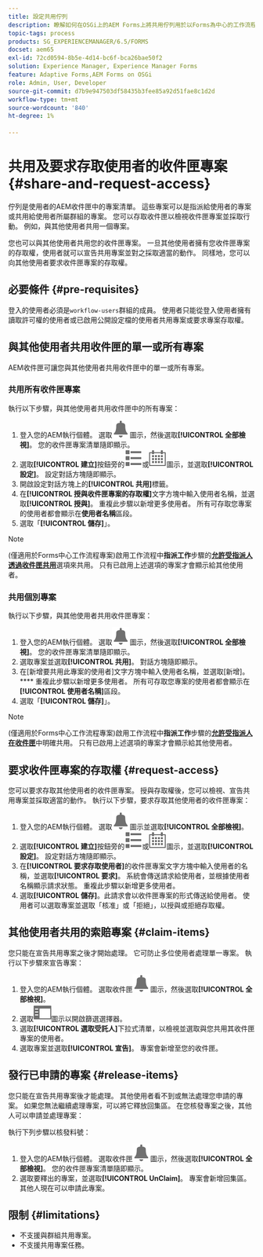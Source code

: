 ```yaml
---
title: 設定共用佇列
description: 瞭解如何在OSGi上的AEM Forms上將共用佇列用於以Forms為中心的工作流程。
topic-tags: process
products: SG_EXPERIENCEMANAGER/6.5/FORMS
docset: aem65
exl-id: 72cd0594-8b5e-4d14-bc6f-bca26bae50f2
solution: Experience Manager, Experience Manager Forms
feature: Adaptive Forms,AEM Forms on OSGi
role: Admin, User, Developer
source-git-commit: d7b9e947503df58435b3fee85a92d51fae8c1d2d
workflow-type: tm+mt
source-wordcount: '840'
ht-degree: 1%

---
```


# 共用及要求存取使用者的收件匣專案 {#share-and-request-access}

佇列是使用者的AEM收件匣中的專案清單。 這些專案可以是指派給使用者的專案或共用給使用者所屬群組的專案。 您可以存取收件匣以檢視收件匣專案並採取行動。 例如，與其他使用者共用一個專案。

您也可以與其他使用者共用您的收件匣專案。 一旦其他使用者擁有您收件匣專案的存取權，使用者就可以宣告共用專案並對之採取適當的動作。 同樣地，您可以向其他使用者要求收件匣專案的存取權。

## 必要條件 {#pre-requisites}

登入的使用者必須是`workflow-users`群組的成員。 使用者只能從登入使用者擁有讀取許可權的使用者或已啟用公開設定檔的使用者共用專案或要求專案存取權。

## 與其他使用者共用收件匣的單一或所有專案

AEM收件匣可讓您與其他使用者共用收件匣中的單一或所有專案。

### 共用所有收件匣專案

執行以下步驟，與其他使用者共用收件匣中的所有專案：

1. 登入您的AEM執行個體。 選取![收件匣](assets/bell.svg)圖示，然後選取&#x200B;**[!UICONTROL 全部檢視]**。 您的收件匣專案清單隨即顯示。
1. 選取&#x200B;**[!UICONTROL 建立]**&#x200B;按鈕旁的![檢視選擇器](assets/viewlist.svg)或![檢視選擇器](assets/calendar.svg)圖示，並選取&#x200B;**[!UICONTROL 設定]**。 設定對話方塊隨即顯示。
1. 開啟設定對話方塊上的&#x200B;**[!UICONTROL 共用]**&#x200B;標籤。
1. 在&#x200B;**[!UICONTROL 授與收件匣專案的存取權]**&#x200B;文字方塊中輸入使用者名稱，並選取&#x200B;**[!UICONTROL 授與]**。 重複此步驟以新增更多使用者。 所有可存取您專案的使用者都會顯示在&#x200B;**使用者名稱**&#x200B;區段。
1. 選取「**[!UICONTROL 儲存]**」。

>[!NOTE]
>
>(僅適用於Forms中心工作流程專案)啟用工作流程中&#x200B;**指派工作**&#x200B;步驟的&#x200B;**[允許受指派人透過收件匣共用](aem-forms-workflow-step-reference.md)**&#x200B;選項來共用。 只有已啟用上述選項的專案才會顯示給其他使用者。

### 共用個別專案

執行以下步驟，與其他使用者共用收件匣專案：

1. 登入您的AEM執行個體。 選取![收件匣](assets/bell.svg)圖示，然後選取&#x200B;**[!UICONTROL 全部檢視]**。 您的收件匣專案清單隨即顯示。
1. 選取專案並選取&#x200B;**[!UICONTROL 共用]**。 對話方塊隨即顯示。
1. 在[新增要共用此專案的使用者]文字方塊中輸入使用者名稱，並選取[新增]。**** 重複此步驟以新增更多使用者。 所有可存取您專案的使用者都會顯示在&#x200B;**[!UICONTROL 使用者名稱]**&#x200B;區段。
1. 選取「**[!UICONTROL 儲存]**」。


>[!NOTE]
>
>(僅適用於Forms中心工作流程專案)啟用工作流程中&#x200B;**指派工作**&#x200B;步驟的&#x200B;**[允許受指派人在收件匣](aem-forms-workflow-step-reference.md)**&#x200B;中明確共用。 只有已啟用上述選項的專案才會顯示給其他使用者。

## 要求收件匣專案的存取權 {#request-access}

您可以要求存取其他使用者的收件匣專案。 授與存取權後，您可以檢視、宣告共用專案並採取適當的動作。 執行以下步驟，要求存取其他使用者的收件匣專案：

1. 登入您的AEM執行個體。 選取![檢視選擇器](assets/bell.svg)圖示並選取&#x200B;**[!UICONTROL 全部檢視]**。
1. 選取&#x200B;**[!UICONTROL 建立]**&#x200B;按鈕旁的![檢視選擇器](assets/viewlist.svg)或![檢視選擇器](assets/calendar.svg)圖示，並選取&#x200B;**[!UICONTROL 設定]**。 設定對話方塊隨即顯示。
1. 在&#x200B;**[!UICONTROL 要求存取使用者]**&#x200B;的收件匣專案文字方塊中輸入使用者的名稱，並選取&#x200B;**[!UICONTROL 要求]**。 系統會傳送請求給使用者，並根據使用者名稱顯示請求狀態。 重複此步驟以新增更多使用者。
1. 選取&#x200B;**[!UICONTROL 儲存]**。此請求會以收件匣專案的形式傳送給使用者。 使用者可以選取專案並選取「核准」或「拒絕」，以授與或拒絕存取權。


## 其他使用者共用的索賠專案 {#claim-items}

您只能在宣告共用專案之後才開始處理。 它可防止多位使用者處理單一專案。 執行以下步驟來宣告專案：

1. 登入您的AEM執行個體。 選取收件匣![收件匣](assets/bell.svg)圖示，然後選取&#x200B;**[!UICONTROL 全部檢視]**。
1. 選取![僅內容](assets/railleft.svg)圖示以開啟篩選選擇器。
1. 選取&#x200B;**[!UICONTROL 選取受託人]**&#x200B;下拉式清單，以檢視並選取與您共用其收件匣專案的使用者。
1. 選取專案並選取&#x200B;**[!UICONTROL 宣告]**。 專案會新增至您的收件匣。

## 發行已申請的專案 {#release-items}

您只能在宣告共用專案後才能處理。 其他使用者看不到或無法處理您申請的專案。 如果您無法繼續處理專案，可以將它釋放回集區。   在您核發專案之後，其他人可以申請並處理專案：

執行下列步驟以核發料號：

1. 登入您的AEM執行個體。 選取收件匣![收件匣](assets/bell.svg)圖示，然後選取&#x200B;**[!UICONTROL 全部檢視]**。 您的收件匣專案清單隨即顯示。
1. 選取要釋出的專案，並選取&#x200B;**[!UICONTROL UnClaim]**。 專案會新增回集區。 其他人現在可以申請此專案。

## 限制 {#limitations}

* 不支援與群組共用專案。
* 不支援共用專案任務。
